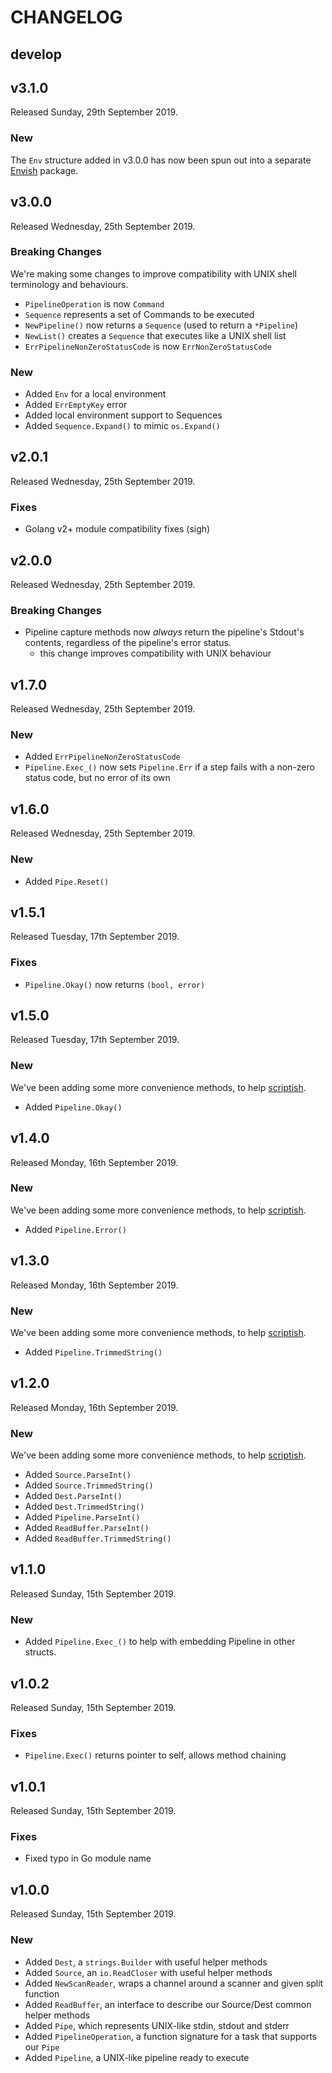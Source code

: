 # CHANGELOG

## develop

## v3.1.0

Released Sunday, 29th September 2019.

### New

The `Env` structure added in v3.0.0 has now been spun out into a separate [Envish](https://github.com/ganbarodigital/go_envish) package.

## v3.0.0

Released Wednesday, 25th September 2019.

### Breaking Changes

We're making some changes to improve compatibility with UNIX shell terminology and behaviours.

- `PipelineOperation` is now `Command`
- `Sequence` represents a set of Commands to be executed
- `NewPipeline()` now returns a `Sequence` (used to return a `*Pipeline`)
- `NewList()` creates a `Sequence` that executes like a UNIX shell list
- `ErrPipelineNonZeroStatusCode` is now `ErrNonZeroStatusCode`

### New

- Added `Env` for a local environment
- Added `ErrEmptyKey` error
- Added local environment support to Sequences
- Added `Sequence.Expand()` to mimic `os.Expand()`

## v2.0.1

Released Wednesday, 25th September 2019.

### Fixes

* Golang v2+ module compatibility fixes (sigh)

## v2.0.0

Released Wednesday, 25th September 2019.

### Breaking Changes

* Pipeline capture methods now *always* return the pipeline's Stdout's contents, regardless of the pipeline's error status.
  - this change improves compatibility with UNIX behaviour

## v1.7.0

Released Wednesday, 25th September 2019.

### New

* Added `ErrPipelineNonZeroStatusCode`
* `Pipeline.Exec_()` now sets `Pipeline.Err` if a step fails with a non-zero status code, but no error of its own

## v1.6.0

Released Wednesday, 25th September 2019.

### New

* Added `Pipe.Reset()`

## v1.5.1

Released Tuesday, 17th September 2019.

### Fixes

* `Pipeline.Okay()` now returns `(bool, error)`

## v1.5.0

Released Tuesday, 17th September 2019.

### New

We've been adding some more convenience methods, to help [scriptish](https://github.com/ganbarodigital/go_scriptish).

* Added `Pipeline.Okay()`

## v1.4.0

Released Monday, 16th September 2019.

### New

We've been adding some more convenience methods, to help [scriptish](https://github.com/ganbarodigital/go_scriptish).

* Added `Pipeline.Error()`

## v1.3.0

Released Monday, 16th September 2019.

### New

We've been adding some more convenience methods, to help [scriptish](https://github.com/ganbarodigital/go_scriptish).

* Added `Pipeline.TrimmedString()`

## v1.2.0

Released Monday, 16th September 2019.

### New

We've been adding some more convenience methods, to help [scriptish](https://github.com/ganbarodigital/go_scriptish).

* Added `Source.ParseInt()`
* Added `Source.TrimmedString()`
* Added `Dest.ParseInt()`
* Added `Dest.TrimmedString()`
* Added `Pipeline.ParseInt()`
* Added `ReadBuffer.ParseInt()`
* Added `ReadBuffer.TrimmedString()`

## v1.1.0

Released Sunday, 15th September 2019.

### New

* Added `Pipeline.Exec_()` to help with embedding Pipeline in other structs.

## v1.0.2

Released Sunday, 15th September 2019.

### Fixes

* `Pipeline.Exec()` returns pointer to self, allows method chaining

## v1.0.1

Released Sunday, 15th September 2019.

### Fixes

* Fixed typo in Go module name

## v1.0.0

Released Sunday, 15th September 2019.

### New

* Added `Dest`, a `strings.Builder` with useful helper methods
* Added `Source`, an `io.ReadCloser` with useful helper methods
* Added `NewScanReader`, wraps a channel around a scanner and given split function
* Added `ReadBuffer`, an interface to describe our Source/Dest common helper methods
* Added `Pipe`, which represents UNIX-like stdin, stdout and stderr
* Added `PipelineOperation`, a function signature for a task that supports our `Pipe`
* Added `Pipeline`, a UNIX-like pipeline ready to execute